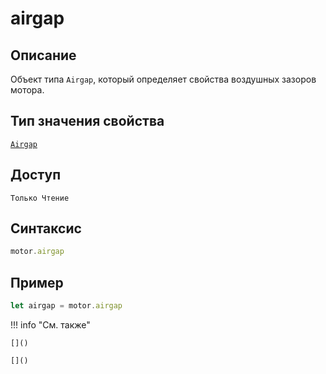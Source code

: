 # airgap

## Описание
Объект типа `Airgap`, который определяет свойства воздушных зазоров мотора.

## Тип значения свойства
[`Airgap`]()

## Доступ
`Только Чтение`

## Синтаксис
``` javascript
motor.airgap
```

## Пример
``` javascript linenums="1"
let airgap = motor.airgap
```

!!! info "См. также"

    []()
	
	[]()